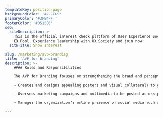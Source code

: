 ```yaml
---
templateKey: position-page
backgroundColor: '#FFFEF5'
primaryColor: '#3FB4FF '
footerColor: '#D51585'
seo:
  siteDescription: >-
    This is the official interest check platform of User Experience Society for
    EB Pool. Experience leadership with UX Society and join now!
  siteTitle: Show Interest

slug: /marketing/avp-branding
title: "AVP for Branding"
description: >-
    #### Roles and Responsibilities

    The AVP for Branding focuses on strengthening the brand and perception of the organization as well as its events and clients. They shall execute the following tasks:

    - Creates and designs appealing posters and visual collaterals to grab the attention of audiences.

    - Oversees marketing campaigns and multimedia to be posted across print and online platforms to ensure that the organization is well represented and marketed.

    - Manages the organization’s online presence on social media such as Instagram where the portfolio is showcased.

---
```


